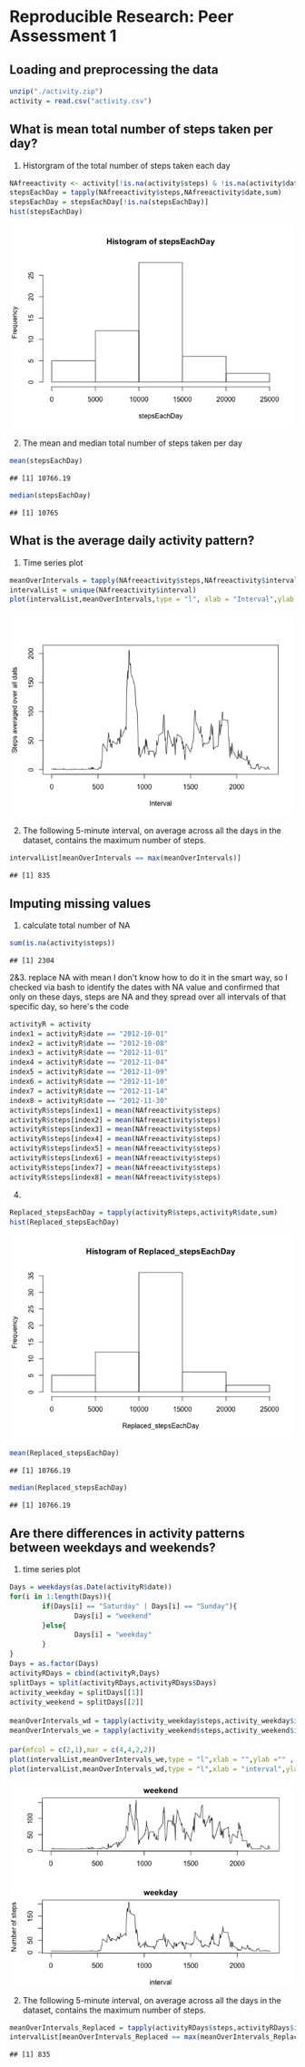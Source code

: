 # Reproducible Research: Peer Assessment 1


## Loading and preprocessing the data

```r
unzip("./activity.zip")
activity = read.csv("activity.csv")
```


## What is mean total number of steps taken per day?
1. Historgram of the total number of steps taken each day


```r
NAfreeactivity <- activity[!is.na(activity$steps) & !is.na(activity$date), ]
stepsEachDay = tapply(NAfreeactivity$steps,NAfreeactivity$date,sum)
stepsEachDay = stepsEachDay[!is.na(stepsEachDay)]
hist(stepsEachDay)
```

![](PA1_template_files/figure-html/unnamed-chunk-2-1.png) 

2. The mean and median total number of steps taken per day

```r
mean(stepsEachDay)
```

```
## [1] 10766.19
```

```r
median(stepsEachDay)
```

```
## [1] 10765
```
## What is the average daily activity pattern?
1. Time series plot

```r
meanOverIntervals = tapply(NAfreeactivity$steps,NAfreeactivity$interval,mean)
intervalList = unique(NAfreeactivity$interval)
plot(intervalList,meanOverIntervals,type = "l", xlab = "Interval",ylab = "Steps averaged over all dats")
```

![](PA1_template_files/figure-html/unnamed-chunk-4-1.png) 

2. The following 5-minute interval, on average across all the days in the dataset, contains the maximum number of steps.

```r
intervalList[meanOverIntervals == max(meanOverIntervals)]
```

```
## [1] 835
```


## Imputing missing values
1. calculate total number of NA

```r
sum(is.na(activity$steps))
```

```
## [1] 2304
```
2&3. replace NA with mean
I don't know how to do it in the smart way,
so I checked via bash to identify the dates with NA value and confirmed that only on these days, steps are NA and they spread over all intervals of that specific day, so here's the code


```r
activityR = activity
index1 = activityR$date == "2012-10-01"
index2 = activityR$date == "2012-10-08"
index3 = activityR$date == "2012-11-01"
index4 = activityR$date == "2012-11-04"
index5 = activityR$date == "2012-11-09"
index6 = activityR$date == "2012-11-10"
index7 = activityR$date == "2012-11-14"
index8 = activityR$date == "2012-11-30"
activityR$steps[index1] = mean(NAfreeactivity$steps)
activityR$steps[index2] = mean(NAfreeactivity$steps)
activityR$steps[index3] = mean(NAfreeactivity$steps)
activityR$steps[index4] = mean(NAfreeactivity$steps)
activityR$steps[index5] = mean(NAfreeactivity$steps)
activityR$steps[index6] = mean(NAfreeactivity$steps)
activityR$steps[index7] = mean(NAfreeactivity$steps)
activityR$steps[index8] = mean(NAfreeactivity$steps)
```
4. 

```r
Replaced_stepsEachDay = tapply(activityR$steps,activityR$date,sum)
hist(Replaced_stepsEachDay)
```

![](PA1_template_files/figure-html/unnamed-chunk-8-1.png) 

```r
mean(Replaced_stepsEachDay)
```

```
## [1] 10766.19
```

```r
median(Replaced_stepsEachDay)
```

```
## [1] 10766.19
```

## Are there differences in activity patterns between weekdays and weekends?
1. time series plot

```r
Days = weekdays(as.Date(activityR$date))
for(i in 1:length(Days)){
        if(Days[i] == "Saturday" | Days[i] == "Sunday"){
                Days[i] = "weekend"
        }else{
                Days[i] = "weekday"
        }
}
Days = as.factor(Days)
activityRDays = cbind(activityR,Days)
splitDays = split(activityRDays,activityRDays$Days)
activity_weekday = splitDays[[1]]
activity_weekend = splitDays[[2]]

meanOverIntervals_wd = tapply(activity_weekday$steps,activity_weekday$interval,mean)
meanOverIntervals_we = tapply(activity_weekend$steps,activity_weekend$interval,mean)

par(mfcol = c(2,1),mar = c(4,4,2,2))
plot(intervalList,meanOverIntervals_we,type = "l",xlab = "",ylab ="" , main = "weekend")
plot(intervalList,meanOverIntervals_wd,type = "l",xlab = "interval",ylab = "Number of steps",main = "weekday",mar = c(2,4,2,2)) 
```

![](PA1_template_files/figure-html/unnamed-chunk-9-1.png) 

2. The following 5-minute interval, on average across all the days in the dataset, contains the maximum number of steps.

```r
meanOverIntervals_Replaced = tapply(activityRDays$steps,activityRDays$interval,mean)
intervalList[meanOverIntervals_Replaced == max(meanOverIntervals_Replaced)]
```

```
## [1] 835
```
